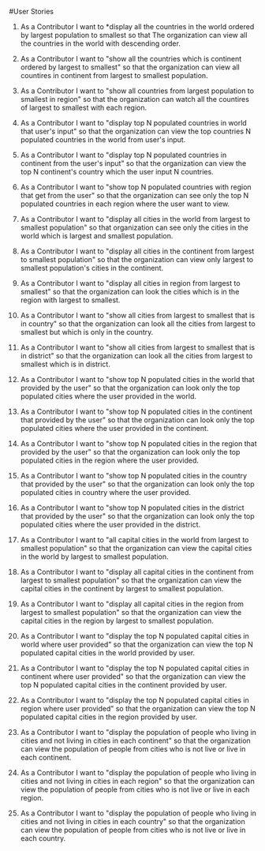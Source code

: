 #User Stories 
1. As a Contributor I want to *display all the countries in the world ordered by
    largest population to smallest so that The organization can view all the countries in the world with descending order.
    
2. As a Contributor I want to "show all the countries which is continent ordered by largest to smallest" so that the organization can view all countires in continent from largest to smallest population.

3. As a Contributor I want to "show all countries from largest population to smallest in region" so that the organization can watch all the countires of largest to smallest with each region.

4. As a Contributor I want to "display top N populated countries in world that user's input" so that the organization can view the top countries N populated countries in the world from user's input.

5. As a Contributor I want to "display top N populated countries in continent from the user's input" so that the organization can view the top N continent's country which the user input N countries.

6. As a Contributor I want to "show top N populated countries with region that get from the user" so that the organization can see only the top N populated countries in each region where the user want to view.

7. As a Contributor I want to "display all cities in the world from largest to smallest population" so that organization can see only the cities in the world which is largest and smallest population.

8. As a Contributor I want to "display all cities in the continent from largest to smallest population" so that the organization can view only largest to smallest population's cities in the continent.

9. As a Contributor I want to "display all cities in region from largest to smallest" so that the organization can look the cities which is in the region with largest to smallest.

10. As a Contributor I want to "show all cities from largest to smallest that is in country" so that the organization can look all the cities from largest to smallest but which is only in the country.

11. As a Contributor I want to "show all cities from largest to smallest that is in district"  so that the organization can look all the cities from largest to smallest which is in district.

12. As a Contributor I want to "show top N populated cities in the world that provided by the user" so that the organization can look only the top populated cities where the user provided in the world.

13. As a Contributor I want to "show top N populated cities in the continent that provided by the user" so that the organization can look only the top populated cities where the user provided in the continent.

14. As a Contributor I want to "show top N populated cities in the region that provided by the user" so that the organization can look only the top populated cities in the region where the user provided.

15. As a Contributor I want to "show top N populated cities in the country that provided by the user" so that the organization can look only the top populated cities in country where the user provided.

16. As a Contributor I want to "show top N populated cities in the district that provided by the user" so that the organization can look only the top populated cities where the user provided in the district.

17. As a Contributor I want to "all capital cities in the world from largest to smallest population" so that the organization can view the capital cities in the world by largest to smallest population.
     
18. As a Contributor I want to "display all capital cities in the continent from largest to smallest population" so that the organization can view the capital cities in the continent by largest to smallest population.

19. As a Contributor I want to "display all capital cities in the region from largest to smallest population" so that the organization can view the capital cities in the region by largest to smallest population.

20. As a Contributor I want to "display the top N populated capital cities in world where user provided" so that the organization can view the top N populated capital cities in the world provided by user.

21. As a Contributor I want to "display the top N populated capital cities in continent where user provided" so that the organization can view the top N populated capital cities in the continent provided by user.

22. As a Contributor I want to "display the top N populated capital cities in region where user provided" so that the organization can view the top N populated capital cities in the region provided by user.

23. As a Contributor I want to "display the population of people who living in cities and not living in cities in each continent" so that the organization can view the population of people from cities who is not live or live in each continent.

24. As a Contributor I want to "display the population of people who living in cities and not living in cities in each region" so that the organization can view the population of people from cities who is not live or live in each region.

25. As a Contributor I want to "display the population of people who living in cities and not living in cities in each country" so that the organization can view the population of people from cities who is not live or live in each country.

